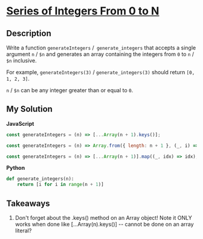 # [Series of Integers From 0 to N](https://www.codewars.com/kata/5841f4fb673ea2a2ae000111)

## Description

Write a function `generateIntegers` /` generate_integers` that accepts a single argument `n` / `$n` and generates an array containing the integers from `0` to `n` / `$n` inclusive.

For example, `generateIntegers(3)` / `generate_integers(3)` should return `[0, 1, 2, 3]`.

`n` / `$n` can be any integer greater than or equal to `0`.

## My Solution

**JavaScript**

```js
const generateIntegers = (n) => [...Array(n + 1).keys()];
```

```js
const generateIntegers = (n) => Array.from({ length: n + 1 }, (_, i) => i);
```

```js
const generateIntegers = (n) => [...Array(n + 1)].map((_, idx) => idx);
```

**Python**

```py
def generate_integers(n):
    return [i for i in range(n + 1)]
```

## Takeaways

1. Don't forget about the .keys() method on an Array object! Note it ONLY works when
   done like [...Array(n).keys()] -- cannot be done on an array literal?

